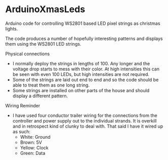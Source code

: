 ArduinoXmasLeds
===============

Arduino code for controlling WS2801 based LED pixel strings as christmas lights.

The code produces a number of hopefully interesting patterns and displays them
using the WS2801 LED strings. 

Physical connections
- I normally deploy the strings in lengths of 100. Any longer and the voltage
  drop starts to mess with their color. At high intensities this can be seen
  with even 100 LEDs, but high intensities are not required.
- Some of the strings are laid out end to end and so the code should be able to
  treat them as one long string.
- Some strings are installed on other parts of the house and should display a
  different pattern.

Wiring Reminder
- I have used four conductor trailer wiring for the connections from the
  controller and power supply out to the individual strands. It is overkill
  and in retrospect kind of clunky to deal with. That said I have it wired
  up as such:
  * White: Ground
  * Brown: 5V
  * Yellow: Clock
  * Green: Data
